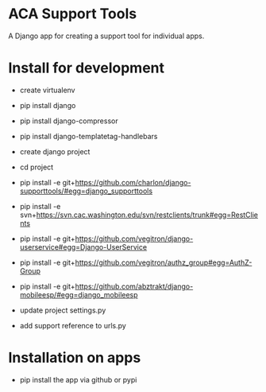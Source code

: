 ACA Support Tools
=================

A Django app for creating a support tool for individual apps.

Install for development
=======================

* create virtualenv
* pip install django
* pip install django-compressor
* pip install django-templatetag-handlebars
* create django project
* cd project
* pip install -e git+https://github.com/charlon/django-supporttools/#egg=django_supporttools
* pip install -e svn+https://svn.cac.washington.edu/svn/restclients/trunk#egg=RestClients
* pip install -e git+https://github.com/vegitron/django-userservice#egg=Django-UserService
* pip install -e git+https://github.com/vegitron/authz_group#egg=AuthZ-Group
* pip install -e git+https://github.com/abztrakt/django-mobileesp/#egg=django_mobileesp


* update project settings.py
* add support reference to urls.py

Installation on apps
====================
* pip install the app via github or pypi
